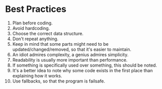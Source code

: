 # Best Practices

1. Plan before coding.
2. Avoid hardcoding.
3. Choose the correct data structure.
4. Don't repeat anything.
5. Keep in mind that some parts might need to be updated/changed/removed, so that it's easier to maintain.
6. An idiot admires complexity, a genius admires simplicity.
7. Readability is usually more important than performance.
8. If something is specifically used over something, this should be noted.
9. It's a better idea to note why some code exists in the first place than explaining how it works.
10. Use fallbacks, so that the program is failsafe.
